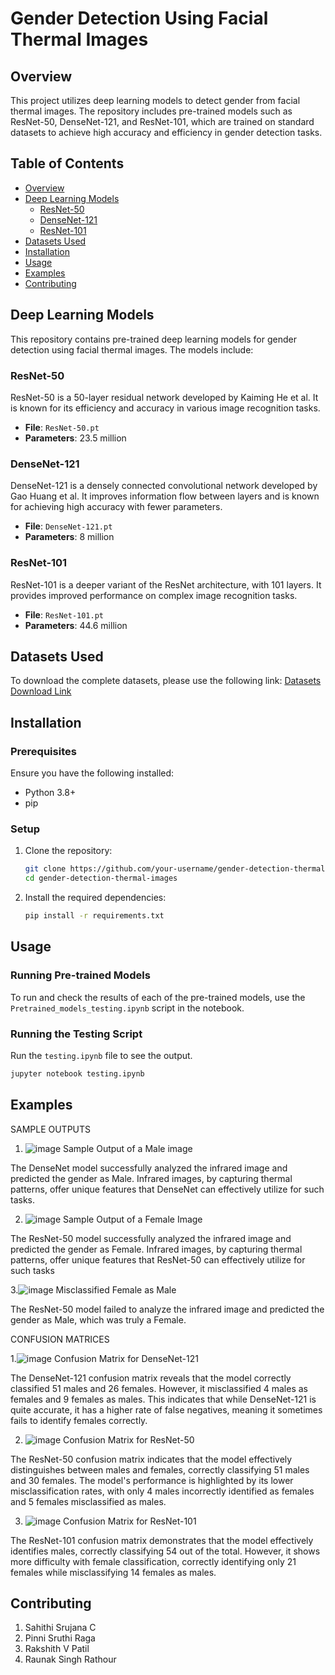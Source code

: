 # Gender Detection Using Facial Thermal Images

## Overview

This project utilizes deep learning models to detect gender from facial thermal images. The repository includes pre-trained models such as ResNet-50, DenseNet-121, and ResNet-101, which are trained on standard datasets to achieve high accuracy and efficiency in gender detection tasks.

## Table of Contents

- [Overview](#overview)
- [Deep Learning Models](#deep-learning-models)
  - [ResNet-50](#resnet-50)
  - [DenseNet-121](#densenet-121)
  - [ResNet-101](#resnet-101)
- [Datasets Used](#datasets-used)
- [Installation](#installation)
- [Usage](#usage)
- [Examples](#examples)
- [Contributing](#contributing)

## Deep Learning Models

This repository contains pre-trained deep learning models for gender detection using facial thermal images. The models include:

### ResNet-50

ResNet-50 is a 50-layer residual network developed by Kaiming He et al. It is known for its efficiency and accuracy in various image recognition tasks.

- **File**: `ResNet-50.pt`
- **Parameters**: 23.5 million

### DenseNet-121

DenseNet-121 is a densely connected convolutional network developed by Gao Huang et al. It improves information flow between layers and is known for achieving high accuracy with fewer parameters.

- **File**: `DenseNet-121.pt`
- **Parameters**: 8 million

### ResNet-101

ResNet-101 is a deeper variant of the ResNet architecture, with 101 layers. It provides improved performance on complex image recognition tasks.

- **File**: `ResNet-101.pt`
- **Parameters**: 44.6 million

## Datasets Used

To download the complete datasets, please use the following link:
[Datasets Download Link](https://drive.google.com/open?id=1wGDNfCQE1kngsmYiKlKHHZwgntlVwiGJ)

## Installation


### Prerequisites

Ensure you have the following installed:

- Python 3.8+
- pip

### Setup

1. Clone the repository:
    ```bash
    git clone https://github.com/your-username/gender-detection-thermal-images.git
    cd gender-detection-thermal-images
    ```

2. Install the required dependencies:
    ```bash
    pip install -r requirements.txt
    ```

## Usage

### Running Pre-trained Models

To run and check the results of each of the pre-trained models, use the `Pretrained_models_testing.ipynb` script in the notebook.

### Running the Testing Script

Run the `testing.ipynb` file to see the output.

```bash
jupyter notebook testing.ipynb

```
## Examples

SAMPLE OUTPUTS

1. ![image](https://github.com/user-attachments/assets/101fb7cb-588b-4b41-884f-0401ef4462b8)
Sample Output of a Male image

The DenseNet model successfully analyzed the infrared image and predicted the gender as Male. Infrared images, by capturing thermal patterns, offer unique features that DenseNet can effectively utilize for such tasks.

2. ![image](https://github.com/user-attachments/assets/5a318ab0-652d-4009-9898-ebfba01dbb04)
Sample Output of a Female Image

The ResNet-50 model successfully analyzed the infrared image and predicted the gender as Female. Infrared images, by capturing thermal patterns, offer unique features that ResNet-50 can effectively utilize for such tasks


3.![image](https://github.com/user-attachments/assets/7b0196a6-93da-4bf8-bdee-de592efba45a)
 Misclassified Female as Male
 
The ResNet-50 model failed to analyze the infrared image and predicted the gender as Male, which was truly a Female. 

CONFUSION MATRICES

1.![image](https://github.com/user-attachments/assets/49b6ce68-7156-4aa5-9477-2b7c5a9fddfb)
Confusion Matrix for DenseNet-121

The DenseNet-121 confusion matrix reveals that the model correctly classified 51 males and 26 females. However, it misclassified 4 males as females and 9 females as males. This indicates that while DenseNet-121 is quite accurate, it has a higher rate of false negatives, meaning it sometimes fails to identify females correctly.

2. ![image](https://github.com/user-attachments/assets/a44c84a6-f048-467b-82a6-cc87981da15b)
Confusion Matrix for ResNet-50

The ResNet-50 confusion matrix indicates that the model effectively distinguishes between males and females, correctly classifying 51 males and 30 females. The model's performance is highlighted by its lower misclassification rates, with only 4 males incorrectly identified as females and 5 females misclassified as males.

3. ![image](https://github.com/user-attachments/assets/7c19ba66-2b97-471c-a05c-f0c50c4dc694)
Confusion Matrix for ResNet-101

The ResNet-101 confusion matrix demonstrates that the model effectively identifies males, correctly classifying 54 out of the total. However, it shows more difficulty with female classification, correctly identifying only 21 females while misclassifying 14 females as males.


## Contributing
1. Sahithi Srujana C
2. Pinni Sruthi Raga
3. Rakshith V Patil
4. Raunak Singh Rathour
